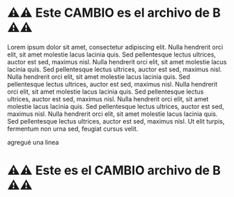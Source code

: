 # ⚠️⚠️ Este CAMBIO es el archivo de **B** ⚠️⚠️

Lorem ipsum dolor sit amet, consectetur adipiscing elit.
Nulla hendrerit orci elit, sit amet molestie lacus lacinia quis.
Sed pellentesque lectus ultrices, auctor est sed, maximus nisl.
Nulla hendrerit orci elit, sit amet molestie lacus lacinia quis.
Sed pellentesque lectus ultrices, auctor est sed, maximus nisl.
Nulla hendrerit orci elit, sit amet molestie lacus lacinia quis.
Sed pellentesque lectus ultrices, auctor est sed, maximus nisl.
Nulla hendrerit orci elit, sit amet molestie lacus lacinia quis.
Sed pellentesque lectus ultrices, auctor est sed, maximus nisl.
Nulla hendrerit orci elit, sit amet molestie lacus lacinia quis.
Sed pellentesque lectus ultrices, auctor est sed, maximus nisl.
Nulla hendrerit orci elit, sit amet molestie lacus lacinia quis.
Sed pellentesque lectus ultrices, auctor est sed, maximus nisl.
Ut elit turpis, fermentum non urna sed, feugiat cursus velit.

agregué una linea

# ⚠️⚠️ Este es el CAMBIO archivo de **B** ⚠️⚠️
